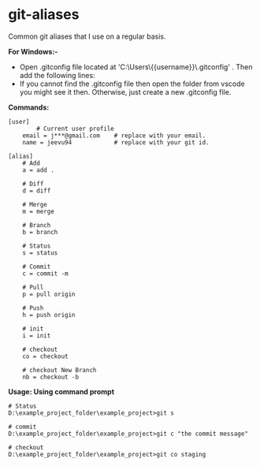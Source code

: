 # git-aliases
Common git aliases that I use on a regular basis.

**For Windows:-**
  - Open .gitconfig file located at 'C:\Users\\{{username}}\\.gitconfig' . Then add the following lines:
  - If you cannot find the .gitconfig file then open the folder from vscode you might see it then. Otherwise, just create a new .gitconfig file.

**Commands:**
```
[user]
        # Current user profile
	email = j***@gmail.com    # replace with your email.
	name = jeevu94            # replace with your git id.

[alias]
	# Add
	a = add .

	# Diff
	d = diff

	# Merge
	m = merge

	# Branch
	b = branch

	# Status
	s = status

	# Commit
	c = commit -m

	# Pull
	p = pull origin

	# Push
	h = push origin

	# init
	i = init

	# checkout
	co = checkout

	# checkout New Branch
	nb = checkout -b
```

**Usage: Using command prompt**
```
# Status
D:\example_project_folder\example_project>git s

# commit
D:\example_project_folder\example_project>git c "the commit message"

# checkout
D:\example_project_folder\example_project>git co staging
```
